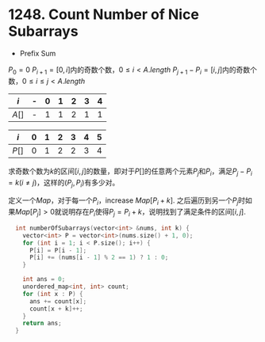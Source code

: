 # 1248. Count Number of Nice Subarrays

- Prefix Sum

$P_0=0$
$P_{i+1}=[0,i]$内的奇数个数，$0\leqslant i<A.length$
$P_{j+1}-P_i=[i,j]$内的奇数个数，$0\leqslant i\leqslant j<A.length$

| $i$ | - | 0 | 1 | 2 | 3 | 4 |
|-|-|-|-|-|-|-|
| $A[]$ | - | 1 | 1 | 2 | 1 | 1 |

| $i$ | 0 | 1 | 2 | 3 | 4 | 5 |
|-|-|-|-|-|-|-|
| $P[]$ | 0 | 1 | 2 | 2 | 3 | 4 |

求奇数个数为$k$的区间$[i,j]$的数量，即对于$P[]$的任意两个元素$P_j$和$P_i$，满足$P_j-P_i=k(i\neq j)$，这样的$(P_j,P_i)$有多少对。

定义一个$Map$，对于每一个$P_i$，increase $Map[P_i+k]$. 之后遍历到另一个$P_j$时如果$Map[P_j]>0$就说明存在$P_i$使得$P_j=P_i+k$，说明找到了满足条件的区间$[i,j]$.

```cpp
  int numberOfSubarrays(vector<int> &nums, int k) {
    vector<int> P = vector<int>(nums.size() + 1, 0);
    for (int i = 1; i < P.size(); i++) {
      P[i] = P[i - 1];
      P[i] += (nums[i - 1] % 2 == 1) ? 1 : 0;
    }

    int ans = 0;
    unordered_map<int, int> count;
    for (int x : P) {
      ans += count[x];
      count[x + k]++;
    }
    return ans;
  }
```